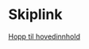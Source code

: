 # Skiplink

<Story>
<a href="#main-content" class="ds-sr-only ds-skiplink">
  <p class="ds-skiplink__content">Hopp til hovedinnhold</p>
</a>
</Story>